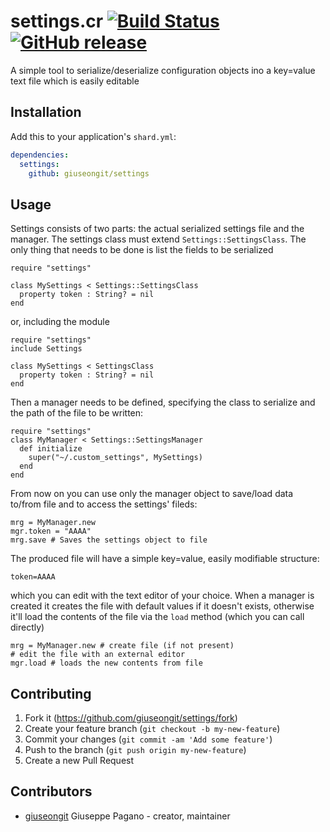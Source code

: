 # settings.cr [![Build Status](https://travis-ci.org/giuseongit/settings.cr.svg?branch=master)](https://travis-ci.org/giuseongit/settings.cr) [![GitHub release](https://img.shields.io/github/release/giuseongit/settings.cr.svg)](https://github.com/giuseongit/settings.cr/releases)

A simple tool to serialize/deserialize configuration objects ino a key=value text file which is
easily editable

## Installation

Add this to your application's `shard.yml`:

```yaml
dependencies:
  settings:
    github: giuseongit/settings
```

## Usage

Settings consists of two parts: the actual serialized settings file and the manager.
The settings class must extend `Settings::SettingsClass`.
The only thing that needs to be done is list the fields to be serialized

```crystal
require "settings"

class MySettings < Settings::SettingsClass
  property token : String? = nil
end
```
or, including the module
```crystal
require "settings"
include Settings

class MySettings < SettingsClass
  property token : String? = nil
end
```
Then a manager needs to be defined, specifying the class to serialize and the path
of the file to be written:

```crystal
require "settings"
class MyManager < Settings::SettingsManager
  def initialize
    super("~/.custom_settings", MySettings)
  end
end
```
From now on you can use only the manager object to save/load data to/from file
and to access the settings' fileds:
```crystal
mrg = MyManager.new
mgr.token = "AAAA"
mrg.save # Saves the settings object to file
```
The produced file will have a simple key=value, easily modifiable structure:
```
token=AAAA
```
which you can edit with the text editor of your choice.
When a manager is created it creates the file with default values if it doesn't exists,
otherwise it'll load the contents of the file via the `load` method (which you can call directly)
```crystal
mrg = MyManager.new # create file (if not present)
# edit the file with an external editor
mgr.load # loads the new contents from file

```


## Contributing

1. Fork it (<https://github.com/giuseongit/settings/fork>)
2. Create your feature branch (`git checkout -b my-new-feature`)
3. Commit your changes (`git commit -am 'Add some feature'`)
4. Push to the branch (`git push origin my-new-feature`)
5. Create a new Pull Request

## Contributors

- [giuseongit](https://github.com/giuseongit) Giuseppe Pagano - creator, maintainer
